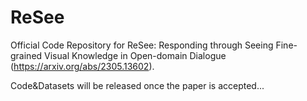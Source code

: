# ReSee
Official Code Repository for ReSee: Responding through Seeing Fine-grained Visual Knowledge in Open-domain Dialogue (https://arxiv.org/abs/2305.13602).

Code&Datasets will be released once the paper is accepted...

